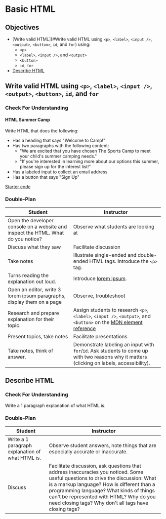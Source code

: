 # Basic HTML

## Objectives

* [Write valid HTML](#Write valid HTML using `<p>`, `<label>`, `<input />`, `<output>`, `<button>`, `id`, and `for`) using:
  * `<p>`
  * `<label>`, `<input />`, and `<output>`
  * `<button>`
  * `id`, `for`
* [Describe HTML](#describe-html)

## Write valid HTML using `<p>`, `<label>`, `<input />`, `<output>`, `<button>`, `id`, and `for`

### Check For Understanding

#### HTML Summer Camp

Write HTML that does the following:

* Has a heading that says "Welcome to Camp!"
* Has two paragraphs with the following content:
  * "We are excited that you have chosen The Sports Camp to meet your child's summer camping needs."
  * "If you're interested in learning more about our options this summer, please sign up for the interest list!"
* Has a labeled input to collect an email address
* Has a button that says "Sign Up"

[Starter code](https://codesandbox.io/s/quiet-surf-7q6cu)

### Double-Plan

| Student | Instructor |
| --- | --- |
| Open the developer console on a website and inspect the HTML. What do you notice? | Observe what students are looking at |
| Discuss what they saw | Facilitate discussion |
| Take notes | Illustrate single-ended and double-ended HTML tags. Introduce the `<p>` tag. |
| Turns reading the explanation out loud. | Introduce [lorem ipsum](https://www.lipsum.com/). |
| Open an editor, write 3 lorem ipsum paragraphs, display them on a page | Observe, troubleshoot |
| Research and prepare explanation for their topic. | Assign students to research `<p>`, `<label>`, `<input />`, `<output>`, and `<button>` on the [MDN element reference](https://developer.mozilla.org/en-US/docs/Web/HTML/Element) |
| Present topics, take notes | Facilitate presentations |
| Take notes, think of answer. | Demonstrate labeling an input with `for`/`id`. Ask students to come up with two reasons why it matters (clicking on labels, accessibility).

## Describe HTML

### Check For Understanding

Write a 1 paragraph explanation of what HTML is.

### Double-Plan

| Student | Instructor |
| --- | --- |
| Write a 1 paragraph explanation of what HTML is. | Observe student answers, note things that are especially accurate or inaccurate. |
| Discuss | Facilitate discussion, ask questions that address inaccuracies you noticed. Some useful questions to drive the discussion: What is a markup language? How is different than a programming language? What kinds of things can't be represented with HTML? Why do you need closing tags? Why don't all tags have closing tags? |
